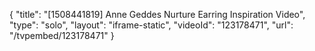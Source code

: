 {
    "title": "[1508441819] Anne Geddes Nurture Earring Inspiration Video",
    "type": "solo",
    "layout": "iframe-static",
    "videoId": "123178471",
    "url": "\/tvpembed\/123178471"
}